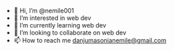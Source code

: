 - 👋 Hi, I’m @nemile001
- 👀 I’m interested in web dev
- 🌱 I’m currently learning web dev
- 💞️ I’m looking to collaborate on web dev
- 📫 How to reach me danjumasonianemile@gmail.com


